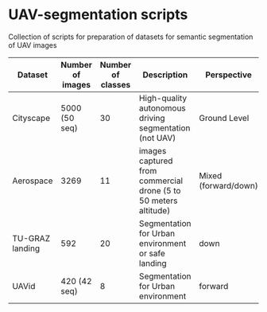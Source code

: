 # UAV-segmentation scripts
Collection of scripts for  preparation of datasets for semantic segmentation of UAV images


| Dataset         | Number of images | Number of classes | Description                                                     | Perspective          |
| --------------- | ---------------- | ----------------- | --------------------------------------------------------------- | -------------------- |
| Cityscape       | 5000 (50 seq)    | 30                | High-quality autonomous driving segmentation (not UAV)          | Ground Level         |
| Aerospace       | 3269             | 11                | images captured from commercial drone (5 to 50 meters altitude) | Mixed (forward/down) |
| TU-GRAZ landing | 592              | 20                | Segmentation for Urban environment or safe landing              | down                 |
| UAVid           | 420 (42 seq)     | 8                 | Segmentation for Urban environment                              | forward              |
